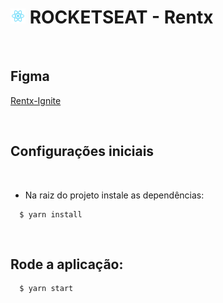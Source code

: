 # <img height="24" src="https://raw.githubusercontent.com/github/explore/80688e429a7d4ef2fca1e82350fe8e3517d3494d/topics/react/react.png" alt="React Native" title="React Native"/> ROCKETSEAT - Rentx

<br />

## Figma

[Rentx-Ignite](https://www.figma.com/file/vMlp5iDj82AnPzEy4a6KP8/RentX-Ignite)

<br />

## Configurações iniciais

<br />

- Na raiz do projeto instale as dependências:

```
  $ yarn install
```

<br />

## Rode a aplicação:

```
  $ yarn start
```